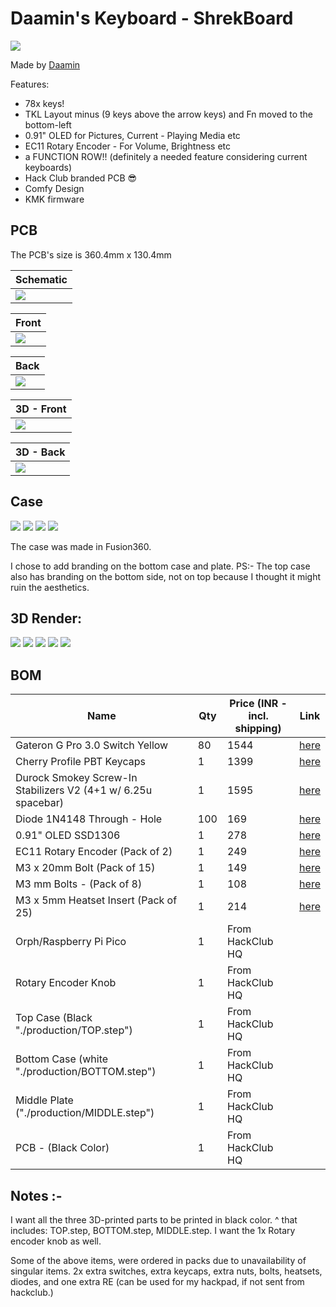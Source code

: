 # Daamin's Keyboard - ShrekBoard

![](assets/Hero/6.png)

Made by [Daamin](https://daamin.tech)

Features:

- 78x keys!
- TKL Layout minus (9 keys above the arrow keys) and Fn moved to the bottom-left
- 0.91" OLED for Pictures, Current - Playing Media etc
- EC11 Rotary Encoder - For Volume, Brightness etc
- a FUNCTION ROW!! (definitely a needed feature considering current keyboards)
- Hack Club branded PCB 😎
- Comfy Design
- KMK firmware

## PCB

The PCB's size is 360.4mm x 130.4mm

| Schematic                     |
| ----------------------------- |
| ![](assets/PCB/schematic.png) |

| Front                     |
| ------------------------- |
| ![](assets/PCB/front.png) |

| Back                     |
| ------------------------ |
| ![](assets/PCB/back.png) |

| 3D - Front                   |
| ---------------------------- |
| ![](assets/PCB/front_3d.png) |

| 3D - Back                   |
| --------------------------- |
| ![](assets/PCB/back_3d.png) |

## Case

![](assets/Case/top.png)
![](assets/Case/middle_plate.png)
![](assets/Case/bottom.png)
![](assets/Case/assembled.png)

The case was made in Fusion360.

I chose to add branding on the bottom case and plate.
PS:- The top case also has branding on the bottom side, not on top because I thought it might ruin the aesthetics.

## 3D Render:

![](assets/Hero/1.png)
![](assets/Hero/2.png)
![](assets/Hero/3.png)
![](assets/Hero/4.png)
![](assets/Hero/5.png)

## BOM

| Name                                                          | Qty | Price (INR - incl. shipping) | Link                                                                                                     |
| ------------------------------------------------------------- | --- | ---------------------------- | -------------------------------------------------------------------------------------------------------- |
| Gateron G Pro 3.0 Switch Yellow                               | 80  | 1544                         | [here](https://meckeys.com/shop/accessories/keyboard-accessories/key-switches/gateron-g-pro-3-0-switch/) |
| Cherry Profile PBT Keycaps                                    | 1   | 1399                         | [here](https://curiositycaps.in/products/blue-rose-mechainner-blue-cherry-pbt-keycaps)                   |
| Durock Smokey Screw-In Stabilizers V2 (4+1 w/ 6.25u spacebar) | 1   | 1595                         | [here](https://stackskb.com/store/durock-smokey-screw-in-stabilizers-v2/)                                |
| Diode 1N4148 Through - Hole                                   | 100 | 169                          | [here](https://amzn.in/d/j3eLvoh)                                                                        |
| 0.91" OLED SSD1306                                            | 1   | 278                          | [here](https://amzn.in/d/3cISYEV)                                                                        |
| EC11 Rotary Encoder (Pack of 2)                               | 1   | 249                          | [here](https://amzn.in/d/hVRxzij)                                                                        |
| M3 x 20mm Bolt (Pack of 15)                                   | 1   | 149                          | [here](https://amzn.in/d/8GRQWAB)                                                                        |
| M3 mm Bolts - (Pack of 8)                                     | 1   | 108                          | [here](https://amzn.in/d/7UQtsm8)                                                                        |
| M3 x 5mm Heatset Insert (Pack of 25)                          | 1   | 214                          | [here](https://amzn.in/d/ixybuAc)                                                                        |
| Orph/Raspberry Pi Pico                                        | 1   | From HackClub HQ             |
| Rotary Encoder Knob                                           | 1   | From HackClub HQ             |
| Top Case (Black "./production/TOP.step")                      | 1   | From HackClub HQ             |
| Bottom Case (white "./production/BOTTOM.step")                | 1   | From HackClub HQ             |
| Middle Plate ("./production/MIDDLE.step")                     | 1   | From HackClub HQ             |
| PCB - (Black Color)                                           | 1   | From HackClub HQ             |

## Notes :-

I want all the three 3D-printed parts to be printed in black color.
^ that includes: TOP.step, BOTTOM.step, MIDDLE.step.
I want the 1x Rotary encoder knob as well.

Some of the above items, were ordered in packs due to unavailability of singular items.
2x extra switches, extra keycaps, extra nuts, bolts, heatsets, diodes, and one extra RE (can be used for my hackpad, if not sent from hackclub.)
